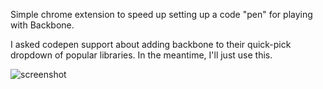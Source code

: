 Simple chrome extension to speed up setting up a code "pen" for playing with Backbone.

I asked codepen support about adding backbone to their quick-pick dropdown of popular libraries. In the meantime, I'll just use this.

![screenshot](http://goo.gl/XjUK9A)
